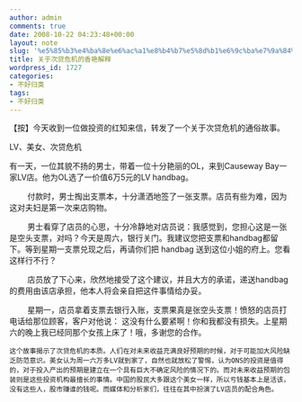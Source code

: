 ```yaml
---
author: admin
comments: true
date: 2008-10-22 04:23:48+00:00
layout: note
slug: '%e5%85%b3%e4%ba%8e%e6%ac%a1%e8%b4%b7%e5%8d%b1%e6%9c%ba%e7%9a%84%e9%a6%99%e8%89%b3%e8%a7%a3%e9%87%8a'
title: 关于次贷危机的香艳解释
wordpress_id: 1727
categories:
- 不好归类
tags:
- 不好归类
---
```


【按】今天收到一位做投资的红知来信，转发了一个关于次贷危机的通俗故事。

LV、美女、次贷危机

有一天，一位其貌不扬的男士，带着一位十分艳丽的OL，来到Causeway Bay一家LV店。他为OL选了一价值6万5元的LV handbag。

　　 付款时，男士掏出支票本，十分潇洒地签了一张支票。店员有些为难，因为这对夫妇是第一次来店购物。

　　 男士看穿了店员的心思，十分冷静地对店员说：我感觉到，您担心这是一张是空头支票，对吗？今天是周六，银行关门。我建议您把支票和handbag都留下。等到星期一支票兑现之后，再请你们把 handbag 送到这位小姐的府上。您看这样行不行？

　　 店员放了下心来，欣然地接受了这个建议，并且大方的承诺，递送handbag的费用由该店承担，他本人将会亲自把这件事情给办妥。

　　 星期一，店员拿着支票去银行入账，支票果真是张空头支票！愤怒的店员打电话给那位顾客，客户对他说： 这没有什么要紧啊！你和我都没有损失。上星期六的晚上我已经同那个女孩上床了！哦，多谢您的合作。

    这个故事揭示了次贷危机的本质。人们在对未来收益充满良好预期的时候，对于可能加大风险缺乏防范意识。美女认为周一六万多LV就到家了，自然也就放松了警惕，认为ONS的投资是值得的，对于投入产出的预期是建立在一个具有巨大不确定风险的情况下的。而对未来收益预期的包装则是这些投资机构最擅长的事情。中国的股民大多跟这个美女一样，所以亏钱基本上是活该，没有这些人，股市赚谁的钱呢。而媒体和分析家们，往往在其中扮演了LV店员的配合角色。

